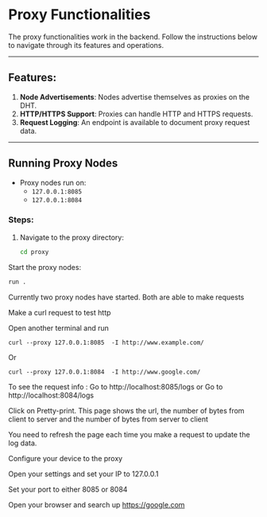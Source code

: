 # Proxy Functionalities

The proxy functionalities work in the backend. Follow the instructions below to navigate through its features and operations.

---

## Features:
1. **Node Advertisements**: Nodes advertise themselves as proxies on the DHT.
2. **HTTP/HTTPS Support**: Proxies can handle HTTP and HTTPS requests.
3. **Request Logging**: An endpoint is available to document proxy request data.

---

## Running Proxy Nodes
- Proxy nodes run on:
  - `127.0.0.1:8085`
  - `127.0.0.1:8084`

### Steps:
1. Navigate to the proxy directory:
   ```bash
   cd proxy
Start the proxy nodes:
   ```bash
   run .
```
Currently two proxy nodes have started. Both are able to make requests

Make a curl request to test http

Open another terminal and run 
  ```
curl --proxy 127.0.0.1:8085  -I http://www.example.com/
```
Or 
```
curl --proxy 127.0.0.1:8084  -I http://www.google.com/ 
```

To see the request info : 
Go to http://localhost:8085/logs
or 
Go to http://localhost:8084/logs

Click on Pretty-print.
This page shows the url, the number of bytes from client to server and the number of bytes from server to client

You need to refresh the page each time you make a request to update the log data. 


Configure your device to the proxy

Open your settings and set your IP to 127.0.0.1 

Set your port to either 8085 or 8084 

Open your browser and search up https://google.com



